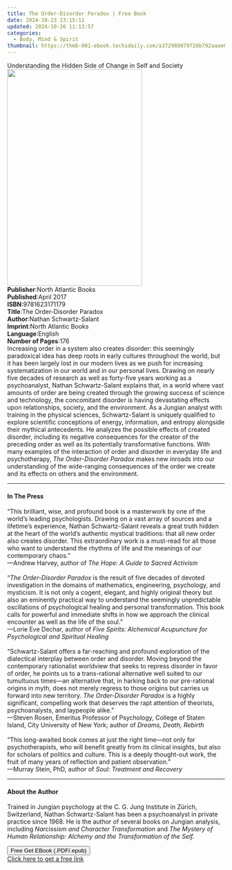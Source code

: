 ```yaml
---
title: The Order-Disorder Paradox | Free Book
date: 2024-10-23 23:15:11
updated: 2024-10-26 11:13:57
categories:
  - Body, Mind & Spirit
thumbnail: https://thmb-001-ebook.techidaily.com/a372989879f26b792aaae62566ca0c2a327c5828a4a09563a9b6793be535332d.jpg
---
```

<main id="book-container">
  <div class="flex flex-col">
    <div class="book-brief flex-1 py-6 px-4 sm:p-6 md:py-10 md:px-8">
      <!-- brief-->
      <div class="book-brief-main">
        Understanding the Hidden Side of Change in Self and Society
      </div>
    </div>
    <div
      class="book-meta-info flex-1 grid gap-4 col-start-1 col-end-3 row-start-1 sm:mb-6 sm:grid-cols-4 lg:gap-6 lg:col-start-2 lg:row-end-6 lg:row-span-6 lg:mb-0"
    >
      <div
        class="book-meta-info-left place-content-center mt-4 p-4 text-sm leading-6 col-start-2 col-span-2 dark:text-slate-400"
      >
        <img
          class="w-full h-500 object-cover rounded-lg sm:h-255 sm:col-span-2 lg:col-span-full"
          src="https://img-001-ebook.techidaily.com/d02e8c0a63eb8bdee6bb3f777b7844d5a087d6c350344d109c20da717f1f801c.jpg"
          alt=""
          width="312"
          height="500"
        />
      </div>
      <div
        class="book-meta-info-right mt-2 col-start-1 row-start-2 col-span-3 self-center"
      >
        <!-- meta data  -->
        <div class="flex flex-col px-4 md:px-8">
          <div class="flex-1">
            <strong>Publisher</strong>:<span class="px-2"
              >North Atlantic Books</span
            >
          </div>
          <div class="flex-1">
            <strong>Published</strong>:<span class="px-2">April 2017</span>
          </div>
          <div class="flex-1">
            <strong>ISBN</strong>:<span class="px-2">9781623171179</span>
          </div>
          <div class="flex-1">
            <strong>Title</strong>:<span class="px-2"
              >The Order-Disorder Paradox</span
            >
          </div>
          <div class="flex-1">
            <strong>Author</strong>:<span class="px-2"
              >Nathan Schwartz-Salant</span
            >
          </div>
          <div class="flex-1">
            <strong>Imprint</strong>:<span class="px-2"
              >North Atlantic Books</span
            >
          </div>
          <div class="flex-1">
            <strong>Language</strong>:<span class="px-2">English</span>
          </div>
          <div class="flex-1">
            <strong>Number of Pages</strong>:<span class="px-2">176</span>
          </div>
        </div>
      </div>
    </div>
    <div class="book-description flex-1 py-6 px-4 sm:p-6 md:py-10 md:px-8">
      <div class="book-description-main">
        <div accordion-content="" id="description">
          Increasing order in a system also creates disorder: this seemingly
          paradoxical idea has deep roots in early cultures throughout the
          world, but it has been largely lost in our modern lives as we push for
          increasing systematization in our world and in our personal lives.
          Drawing on nearly five decades of research as well as forty-five years
          working as a psychoanalyst, Nathan Schwartz-Salant explains that, in a
          world where vast amounts of order are being created through the
          growing success of science and technology, the concomitant disorder is
          having devastating effects upon relationships, society, and the
          environment.&nbsp;As a Jungian analyst with training in the physical
          sciences, Schwartz-Salant is uniquely qualified to explore scientific
          conceptions of energy, information, and entropy alongside their
          mythical antecedents.&nbsp;He analyzes the possible effects of created
          disorder, including its negative consequences for the creator of the
          preceding order as well as its potentially transformative functions.
          With many examples of the interaction of order and disorder in
          everyday life and psychotherapy,&nbsp;<i
            >The Order-Disorder Paradox&nbsp;</i
          >makes&nbsp;new inroads into our understanding of the wide-ranging
          consequences of the order we create and its effects on others and the
          environment.
        </div>
        <div class="accordion-fader"></div>
      </div>
    </div>
    <div class="book-excerpts flex-1 py-6 px-4 sm:p-6 md:py-10 md:px-8">
      <!-- excerpts-->
      <div class="book-excerpts-main">
        <hr />
        <h4 class="placeholder placeholder-heading">
          <span>In The Press</span>
        </h4>
        <p>
          “This brilliant, wise, and profound book is a masterwork by one of the
          world’s leading psychologists. Drawing on a vast array of sources and
          a lifetime’s experience, Nathan Schwartz-Salant reveals a great truth
          hidden at the heart of the world’s authentic mystical traditions: that
          all new order also creates disorder. This extraordinary work is a
          must-read for all those who want to understand the rhythms of life and
          the meanings of our contemporary chaos.”<br />—Andrew Harvey, author
          of <i>The Hope: A Guide to Sacred Activism</i> <br />
          &nbsp;<br />
          “<i>The Order-Disorder Paradox</i> is the result of five decades of
          devoted investigation in the domains of mathematics, engineering,
          psychology, and mysticism. It is not only a cogent, elegant, and
          highly original theory but also an eminently practical way to
          understand the seemingly unpredictable oscillations of psychological
          healing and personal transformation. This book calls for powerful and
          immediate shifts in how we approach the clinical encounter as well as
          the life of the soul.”<br />—Lorie Eve Dechar, author of&nbsp;<i
            >Five Spirits: Alchemical Acupuncture for Psychological and
            Spiritual Healing</i
          ><br />
          &nbsp;<br />
          “Schwartz-Salant offers a far-reaching and profound exploration of the
          dialectical interplay between order and disorder. Moving beyond the
          contemporary rationalist worldview that seeks to repress disorder in
          favor of order, he points us to a trans-rational alternative well
          suited to our tumultuous times—an alternative that, in harking back to
          our pre-rational origins in myth, does not merely regress to those
          origins but carries us forward into new territory.
          <i>The Order-Disorder Paradox</i> is a highly significant, compelling
          work that deserves the rapt attention of theorists, psychoanalysts,
          and laypeople alike.”<br />—Steven Rosen, Emeritus Professor of
          Psychology, College of Staten Island, City University of New York;
          author of <i>Dreams, Death, Rebirth&nbsp;</i><br />
          &nbsp;<br />
          “This long-awaited book comes at just the right time—not only for
          psychotherapists, who will benefit greatly from its clinical insights,
          but also for scholars of politics and culture. This is a deeply
          thought-out work, the fruit of many years of reflection and patient
          observation.”<br />—Murray Stein, PhD, author of
          <i>Soul: Treatment and Recovery</i>
        </p>
      </div>
    </div>
    <div class="book-about-author flex-1 py-6 px-4 sm:p-6 md:py-10 md:px-8">
      <!-- about author-->
      <div class="book-main-author-main">
        <hr />
        <h4 class="placeholder placeholder-heading">
          <span>About the Author</span>
        </h4>
        <p>
          Trained in Jungian psychology at the C. G. Jung Institute in Zürich,
          Switzerland, Nathan Schwartz-Salant has been a psychoanalyst in
          private practice since 1968. He is the author of several books on
          Jungian analysis, including
          <i>Narcissism and Character Transformation</i> and
          <i
            >The Mystery of Human Relationship: Alchemy and the Transformation
            of the Self.</i
          >
        </p>
      </div>
    </div>
    <div class="book-free-get flex-1 py-6 px-4 sm:p-6 md:py-10 md:px-8">
      <button
        id="btn-free-get"
        class="bg-blue-500 hover:bg-blue-700 text-white font-bold py-2 px-4 rounded"
      >
        Free Get EBook (.PDF/.epub)
      </button>
      <div id="countdown-display" class="px-2 text-lg mt-2"></div>
      <a
        id="free-link"
        class="hidden bg-blue-500 hover:bg-blue-700 text-white font-bold py-2 px-4 rounded"
        href="https://www.ebooks.com/en-us/book/2646266/the-order-disorder-paradox/nathan-schwartz-salant/"
        target="_blank"
        >Click here to get a free link</a
      >
    </div>
    <script>
      let countdownTime = 0;
      let countdownInterval = null;
      document
        .getElementById('btn-free-get')
        .addEventListener('click', startCountdown);
      function startCountdown() {
        countdownTime = new Date().getTime() + 60000 * 3;
        countdownInterval = setInterval(updateCountdown, 1000);
        document.getElementById('btn-free-get').disabled = true;
        document
          .getElementById('btn-free-get')
          .classList.add('bg-gray-500', 'cursor-not-allowed');
      }
      function updateCountdown() {
        let currentTime = new Date().getTime();
        let timeLeft = countdownTime - currentTime;
        let secondsLeft = Math.floor(timeLeft / 1000);
        document.getElementById('countdown-display').innerHTML =
          `Remaining time: ${secondsLeft} seconds.`;
        if (secondsLeft <= 0) {
          clearInterval(countdownInterval);
          document.getElementById('btn-free-get').classList.add('hidden');
          document.getElementById('free-link').classList.remove('hidden');
          document.getElementById('countdown-display').innerHTML = '';
        }
      }
    </script>
  </div>
</main>
